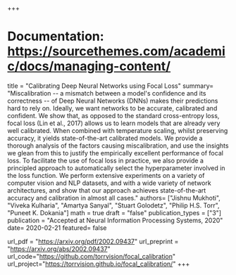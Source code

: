 +++
# Documentation: https://sourcethemes.com/academic/docs/managing-content/

title = "Calibrating Deep Neural Networks using Focal Loss"
summary= "Miscalibration -- a mismatch between a model's confidence and its correctness -- of Deep Neural Networks (DNNs) makes their predictions hard to rely on. Ideally, we want networks to be accurate, calibrated and confident. We show that, as opposed to the standard cross-entropy loss, focal loss (Lin et al., 2017) allows us to learn models that are already very well calibrated. When combined with temperature scaling, whilst preserving accuracy, it yields state-of-the-art calibrated models. We provide a thorough analysis of the factors causing miscalibration, and use the insights we glean from this to justify the empirically excellent performance of focal loss. To facilitate the use of focal loss in practice, we also provide a principled approach to automatically select the hyperparameter involved in the loss function. We perform extensive experiments on a variety of computer vision and NLP datasets, and with a wide variety of network architectures, and show that our approach achieves state-of-the-art accuracy and calibration in almost all cases."
authors= ["Jishnu Mukhoti", "Viveka Kulharia", "Amartya Sanyal", "Stuart Golodetz", "Philip H.S. Torr", "Puneet K. Dokania"]
math = true
draft = "false"
publication_types = ["3"]
publication = "Accepted at Neural Information Processing Systems, 2020"
date= 2020-02-21
featured= false

url_pdf = "https://arxiv.org/pdf/2002.09437"
url_preprint = "https://arxiv.org/abs/2002.09437"
url_code="https://github.com/torrvision/focal_calibration"
url_project="https://torrvision.github.io/focal_calibration/"
+++
